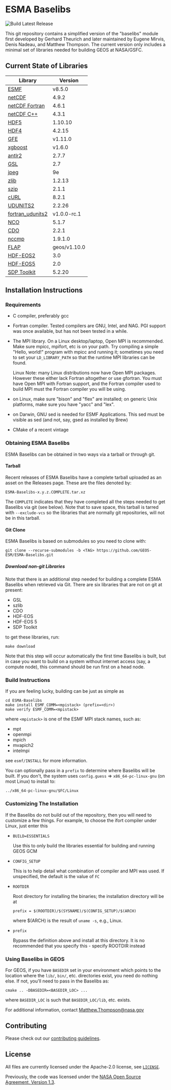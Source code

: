 # ESMA Baselibs

![Build Latest Release](https://github.com/GEOS-ESM/ESMA-Baselibs/workflows/Build%20Baselibs/badge.svg?event=release)

This git repository contains a simplified version of the "baselibs"
module first developed by Gerhard Theurich and later maintained by
Eugene Mirvis, Denis Nadeau, and Matthew Thompson. The current version
only includes a minimal set of libraries needed for building GEOS at
NASA/GSFC.

## Current State of Libraries

| Library                                                                 | Version      |
| ---                                                                     | ---          |
| [ESMF](https://github.com/esmf-org/esmf)                                | v8.5.0       |
| [netCDF](https://github.com/Unidata/netcdf-c)                           | 4.9.2        |
| [netCDF Fortran](https://github.com/Unidata/netcdf-fortran)             | 4.6.1        |
| [netCDF C++](https://github.com/Unidata/netcdf-cxx4)                    | 4.3.1        |
| [HDF5](https://portal.hdfgroup.org/display/support)                     | 1.10.10      |
| [HDF4](https://portal.hdfgroup.org/display/support)                     | 4.2.15       |
| [GFE](https://github.com/Goddard-Fortran-Ecosystem/GFE)                 | v1.11.0      |
| [xgboost](https://github.com/dmlc/xgboost)                              | v1.6.0       |
| [antlr2](https://www.antlr2.org/)                                       | 2.7.7        |
| [GSL](https://www.gnu.org/software/gsl/)                                | 2.7          |
| [jpeg](http://www.ijg.org/)                                             | 9e           |
| [zlib](http://www.zlib.net/)                                            | 1.2.13       |
| [szip](https://support.hdfgroup.org/doc_resource/SZIP/)                 | 2.1.1        |
| [cURL](https://curl.haxx.se/)                                           | 8.2.1        |
| [UDUNITS2](https://github.com/Unidata/UDUNITS-2)                        | 2.2.26       |
| [fortran_udunits2](git@github.com:GMAO-SI-Team/fortran_udunits2.git)    | v1.0.0-rc.1  |
| [NCO](http://nco.sourceforge.net/)                                      | 5.1.7        |
| [CDO](https://code.mpimet.mpg.de/projects/cdo)                          | 2.2.1        |
| [nccmp](https://gitlab.com/remikz/nccmp)                                | 1.9.1.0      |
| [FLAP](https://github.com/mathomp4/FLAP)                                | geos/v1.10.0 |
| [HDF-EOS2](https://wiki.earthdata.nasa.gov/display/DAS)                 | 3.0          |
| [HDF-EOS5](https://wiki.earthdata.nasa.gov/display/DAS)                 | 2.0          |
| [SDP Toolkit](https://wiki.earthdata.nasa.gov/display/DAS)              | 5.2.20       |

## Installation Instructions

### Requirements

- C compiler, preferably gcc

- Fortran compiler. Tested compilers are GNU, Intel, and NAG.
  PGI support was once available, but has not been tested in a while.

- The MPI library. On a Linux desktop/laptop, Open MPI is recommended.
  Make sure mpicc, mpifort, etc is on your path. Try compiling a simple
  "Hello, world!" program with mpicc and running it; sometimes you need
  to set your `LD_LIBRARY_PATH` so that the runtime MPI libraries can be
  found.

  Linux Note: many Linux distributions now have Open MPI packages.
              However these either lack Fortran altogether or
              use gfortran. You must have Open MPI with Fortran
              support, and the Fortran compiler used to build MPI
              must the Fortran compiler you will be using.

- on Linux, make sure "bison" and "flex" are installed; on generic Unix
  platforms, make sure you have "yacc" and "lex".

- on Darwin, GNU sed is needed for ESMF Applications. This sed must be
  visible as sed (and not, say, gsed as installed by Brew)

- CMake of a recent vintage

### Obtaining ESMA Baselibs

ESMA Baselibs can be obtained in two ways via a tarball or through git.

#### Tarball

Recent releases of ESMA Baselibs have a complete tarball uploaded as an
asset on the Releases page. These are the files denoted by:
```
ESMA-Baselibs-x.y.z.COMPLETE.tar.xz
```

The `COMPLETE` indicates that they have completed all the steps needed
to get Baselibs via git (see below). Note that to save space, this
tarball is tarred with `--exclude-vcs` so the libraries that are
normally git repositories, will not be in this tarball.

#### Git Clone

ESMA Baselibs is based on submodules so you need to clone with:

```
git clone --recurse-submodules -b <TAG> https://github.com/GEOS-ESM/ESMA-Baselibs.git
```

##### Download non-git Libraries

Note that there is an additional step needed for building a complete
ESMA Baselibs when retrieved via Git. There are six libraries that are not on git at present:

* GSL
* szlib
* CDO
* HDF-EOS
* HDF-EOS 5
* SDP Toolkit

to get these libraries, run:
```
make download
```
Note that this step will occur automatically the first time Baselibs is
built, but in case you want to build on a system without internet
access (say, a compute node), this command should be run first on a head
node.

### Build Instructions

If you are feeling lucky, building can be just as simple as

```
cd ESMA-Baselibs
make install ESMF_COMM=<mpistack> (prefix=<dir>)
make verify ESMF_COMM=<mpistack>
```
where `<mpistack>` is one of the ESMF MPI stack names, such as:

- mpt
- openmpi
- mpich
- mvapich2
- intelmpi

see `esmf/INSTALL` for more information.

You can optionally pass in a `prefix` to determine where Baselibs will
be built. If you don't, the system uses `config.guess` =>
`x86_64-pc-linux-gnu` (on most Linux) to install to:
```
../x86_64-pc-linux-gnu/$FC/Linux
```

### Customizing The Installation

If the Baselibs do not build out of the repository, then you will
need to customize a few things. For example, to choose the ifort
compiler under Linux, just enter this

- `BUILD=ESSENTIALS`

  Use this to only build the libraries essential for building and
  running GEOS GCM

- `CONFIG_SETUP`

  This is to help detail what combination of compiler and
  MPI was used. If unspecified, the default is the value
  of `FC`

- `ROOTDIR`

  Root directory for installing the binaries; the installation directory
  will be at

  ```
  prefix = $(ROOTDIR)/$(SYSNAME)/$(CONFIG_SETUP)/$(ARCH)
  ```

  where $(ARCH) is the result of `uname -s`, e.g., Linux.

- `prefix`

  Bypass the definition above and install at this directory. It is no
  recommended that you specify this - specify ROOTDIR instead

### Using Baselibs in GEOS

For GEOS, if you have `BASEDIR` set in your environment which points to the location where
the `lib/`, `bin/`, etc. directories exist, you need do nothing else.
If not, you'll need to pass in the Baselibs as:

```
cmake .. -DBASEDIR=<BASEDIR_LOC> ...
```
where `BASEDIR_LOC` is such that `BASEDIR_LOC/lib`, etc. exists.

For additional information, contact Matthew.Thompson@nasa.gov


## Contributing

Please check out our [contributing guidelines](CONTRIBUTING.md).

## License

All files are currently licensed under the Apache-2.0 license, see [`LICENSE`](LICENSE).

Previously, the code was licensed under the [NASA Open Source Agreement, Version 1.3](LICENSE-NOSA).
